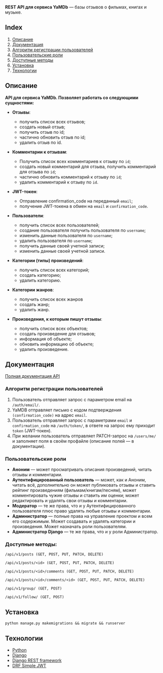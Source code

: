 **REST API для сервиса YaMDb** — базы отзывов о фильмах, книгах и музыке. 

## Index
1. [Описание](#описание)
2. [Документация](#документация)
3. [Алгоритм регистрации пользователей](#алгоритм-регистрации-пользователей)
4. [Пользовательские роли](#пользовательские-роли)
5. [Доступные методы](#доступные-методы)
6. [Установка](#установка)
7. [Технологии](#технологии)

## Описание

**API для сервиса YaMDb. Позволяет работать со следующими сущностями:**
 - **Отзывы**:
   - получить список всех отзывов;
   - создать новый отзыв; 
   - получить отзыв по id;
   - частично обновить отзыв по id;
   - удалить отзыв по id.
     
 - **Комментарии к отзывам**:
   - Получить список всех комментариев к отзыву по `id`;
   - создать новый комментарий для отзыва, получить комментарий для отзыва по `id`;
   - частично обновить комментарий к отзыву по `id`;
   - удалить комментарий к отзыву по `id`.
    
 - **JWT-токен**:
   - Отправление confirmation_code на переданный `email`;
   - получение JWT-токена в обмен на `email` и `confirmation_code`.
    
 - **Пользователи**:
   - получить список всех пользователей; 
   - создание пользователя получить пользователя по `username`;
   - изменить данные пользователя по `username`;
   - удалить пользователя по `username`;
   - получить данные своей учетной записи;
   - изменить данные своей учетной записи.
 
- **Категории (типы) произведений**:
   - получить список всех категорий;
   - создать категорию;
   - удалить категорию.
  
- **Категории жанров**:
   - получить список всех жанров
   - создать жанр;
   - удалить жанр.
  
- **Произведения, к которым пишут отзывы**: 
    - получить список всех объектов;
    - создать произведение для отзывов;
    - информация об объекте;
    - обновить информацию об объекте;
    - удалить произведение. 
    
## Документация
[Полная документация API](https://github.com/yandex-praktikum/api_yamdb/blob/master/static/redoc.yaml)


### Алгоритм регистрации пользователей

1. Пользователь отправляет запрос с параметром email на `/auth/email/`.
2. YaMDB отправляет письмо с кодом подтверждения `(confirmation_code)` на адрес `email`.
3. Пользователь отправляет запрос с параметрами `email` и `confirmation_code` на `/auth/token/`, 
в ответе на запрос ему приходит `token` (JWT-токен).
4. При желании пользователь отправляет PATCH-запрос на `/users/me/` и заполняет поля 
в своём профайле (описание полей — в документации).
   
### Пользовательские роли

- **Аноним** — может просматривать описания произведений, читать отзывы и комментарии.
- **Аутентифицированный пользователь** — может, как и Аноним, читать всё, дополнительно он может 
публиковать отзывы и ставить рейтинг произведениям (фильмам/книгам/песням), может комментировать 
чужие отзывы и ставить им оценки; может редактировать и удалять свои отзывы и комментарии.
- **Модератор** — те же права, что и у Аутентифицированного пользователя плюс право удалять любые отзывы и комментарии.
- **Администратор** — полные права на управление проектом и всем его содержимым. 
Может создавать и удалять категории и произведения. Может назначать роли пользователям.
- **Администратор Django** — те же права, что и у роли Администратор.

### Доступные методы:

```
/api/v1/posts (GET, POST, PUT, PATCH, DELETE)
```
```
/api/v1/posts/<id> (GET, POST, PUT, PATCH, DELETE)
```
```
/api/v1/posts/<id>/comments (GET, POST, PUT, PATCH, DELETE)
```
```
/api/v1/posts/<id>/comments/<id> (GET, POST, PUT, PATCH, DELETE)
```
```
/api/v1/group/ (GET, POST)
```
```
/api/v1/follow/ (GET, POST)
```

## Установка
```
python manage.py makemigrations && migrate && runserver
```
## Технологии
- [Python](https://www.python.org/)
- [Django](https://www.djangoproject.com/)
- [Django REST framework](https://www.django-rest-framework.org/)
- [DRF Simple JWT](https://django-rest-framework-simplejwt.readthedocs.io/en/latest/)
